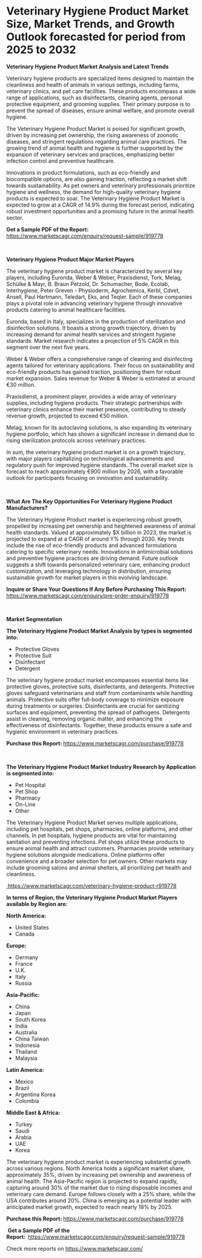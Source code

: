 <p><h1>Veterinary Hygiene Product Market Size, Market Trends, and Growth Outlook forecasted for period from 2025 to 2032</h1></p><p><strong>Veterinary Hygiene Product Market Analysis and Latest Trends</strong></p>
<p><p>Veterinary hygiene products are specialized items designed to maintain the cleanliness and health of animals in various settings, including farms, veterinary clinics, and pet care facilities. These products encompass a wide range of applications, such as disinfectants, cleaning agents, personal protective equipment, and grooming supplies. Their primary purpose is to prevent the spread of diseases, ensure animal welfare, and promote overall hygiene.</p><p>The Veterinary Hygiene Product Market is poised for significant growth, driven by increasing pet ownership, the rising awareness of zoonotic diseases, and stringent regulations regarding animal care practices. The growing trend of animal health and hygiene is further supported by the expansion of veterinary services and practices, emphasizing better infection control and preventive healthcare.</p><p>Innovations in product formulations, such as eco-friendly and biocompatible options, are also gaining traction, reflecting a market shift towards sustainability. As pet owners and veterinary professionals prioritize hygiene and wellness, the demand for high-quality veterinary hygiene products is expected to soar. The Veterinary Hygiene Product Market is expected to grow at a CAGR of 14.9% during the forecast period, indicating robust investment opportunities and a promising future in the animal health sector.</p></p>
<p><strong>Get a Sample PDF of the Report:&nbsp;</strong> <a href="https://www.marketscagr.com/enquiry/request-sample/919778?utm_campaign=1901&utm_medium=2&utm_source=Github&utm_content=ia&utm_term=07032025&utm_id=veterinary-hygiene-product">https://www.marketscagr.com/enquiry/request-sample/919778</a></p>
<p>&nbsp;</p>
<p><strong>Veterinary Hygiene Product Major Market Players</strong></p>
<p><p>The veterinary hygiene product market is characterized by several key players, including Euronda, Weber & Weber, Praxisdienst, Tork, Melag, Schülke & Mayr, B. Braun Petzold, Dr. Schumacher, Bode, Ecolab, Interhygiene, Peter Greven - Physioderm, Agrochemica, Kerbl, Cdvet, Ansell, Paul Hartmann, Teledart, Eks, and Teqler. Each of these companies plays a pivotal role in advancing veterinary hygiene through innovative products catering to animal healthcare facilities.</p><p>Euronda, based in Italy, specializes in the production of sterilization and disinfection solutions. It boasts a strong growth trajectory, driven by increasing demand for animal health services and stringent hygiene standards. Market research indicates a projection of 5% CAGR in this segment over the next five years.</p><p>Weber & Weber offers a comprehensive range of cleaning and disinfecting agents tailored for veterinary applications. Their focus on sustainability and eco-friendly products has gained traction, positioning them for robust market expansion. Sales revenue for Weber & Weber is estimated at around €30 million.</p><p>Praxisdienst, a prominent player, provides a wide array of veterinary supplies, including hygiene products. Their strategic partnerships with veterinary clinics enhance their market presence, contributing to steady revenue growth, projected to exceed €50 million.</p><p>Melag, known for its autoclaving solutions, is also expanding its veterinary hygiene portfolio, which has shown a significant increase in demand due to rising sterilization protocols across veterinary practices.</p><p>In sum, the veterinary hygiene product market is on a growth trajectory, with major players capitalizing on technological advancements and regulatory push for improved hygiene standards. The overall market size is forecast to reach approximately €900 million by 2026, with a favorable outlook for participants focusing on innovation and sustainability.</p></p>
<p>&nbsp;</p>
<p><strong>What Are The Key Opportunities For Veterinary Hygiene Product Manufacturers?</strong></p>
<p><p>The Veterinary Hygiene Product market is experiencing robust growth, propelled by increasing pet ownership and heightened awareness of animal health standards. Valued at approximately $X billion in 2023, the market is projected to expand at a CAGR of around Y% through 2030. Key trends include the rise of eco-friendly products and advanced formulations catering to specific veterinary needs. Innovations in antimicrobial solutions and preventive hygiene practices are driving demand. Future outlook suggests a shift towards personalized veterinary care, enhancing product customization, and leveraging technology in distribution, ensuring sustainable growth for market players in this evolving landscape.</p></p>
<p><strong>Inquire or Share Your Questions If Any Before Purchasing This Report:</strong> <a href="https://www.marketscagr.com/enquiry/pre-order-enquiry/919778?utm_campaign=1901&utm_medium=2&utm_source=Github&utm_content=ia&utm_term=07032025&utm_id=veterinary-hygiene-product">https://www.marketscagr.com/enquiry/pre-order-enquiry/919778</a></p>
<p>&nbsp;</p>
<p><strong>Market Segmentation</strong></p>
<p><strong>The Veterinary Hygiene Product Market Analysis by types is segmented into:</strong></p>
<p><ul><li>Protective Gloves</li><li>Protective Suit</li><li>Disinfectant</li><li>Detergent</li></ul></p>
<p><p>The veterinary hygiene product market encompasses essential items like protective gloves, protective suits, disinfectants, and detergents. Protective gloves safeguard veterinarians and staff from contaminants while handling animals. Protective suits offer full-body coverage to minimize exposure during treatments or surgeries. Disinfectants are crucial for sanitizing surfaces and equipment, preventing the spread of pathogens. Detergents assist in cleaning, removing organic matter, and enhancing the effectiveness of disinfectants. Together, these products ensure a safe and hygienic environment in veterinary practices.</p></p>
<p><strong>Purchase this Report:&nbsp;</strong><a href="https://www.marketscagr.com/purchase/919778?utm_campaign=1901&utm_medium=2&utm_source=Github&utm_content=ia&utm_term=07032025&utm_id=veterinary-hygiene-product">https://www.marketscagr.com/purchase/919778</a></p>
<p>&nbsp;</p>
<p><strong>The Veterinary Hygiene Product Market Industry Research by Application is segmented into:</strong></p>
<p><ul><li>Pet Hospital</li><li>Pet Shop</li><li>Pharmacy</li><li>On-Line</li><li>Other</li></ul></p>
<p><p>The Veterinary Hygiene Product Market serves multiple applications, including pet hospitals, pet shops, pharmacies, online platforms, and other channels. In pet hospitals, hygiene products are vital for maintaining sanitation and preventing infections. Pet shops utilize these products to ensure animal health and attract customers. Pharmacies provide veterinary hygiene solutions alongside medications. Online platforms offer convenience and a broader selection for pet owners. Other markets may include grooming salons and animal shelters, all prioritizing pet health and cleanliness.</p></p>
<p><a href="https://www.marketscagr.com/veterinary-hygiene-product-r919778?utm_campaign=1901&utm_medium=2&utm_source=Github&utm_content=ia&utm_term=07032025&utm_id=veterinary-hygiene-product">&nbsp;https://www.marketscagr.com/veterinary-hygiene-product-r919778</a></p>
<p><strong>In terms of Region, the Veterinary Hygiene Product Market Players available by Region are:</strong></p>
<p>
    <p> <strong> North America: </strong>
        <ul>
            <li>United States</li>
            <li>Canada</li>
        </ul>
        </p> 
    <p> <strong> Europe: </strong>
        <ul>
            <li>Germany</li>
            <li>France</li>
            <li>U.K.</li>
            <li>Italy</li>
            <li>Russia</li>
        </ul>
        </p> 
    <p> <strong> Asia-Pacific: </strong>
        <ul>
            <li>China</li>
            <li>Japan</li>
            <li>South Korea</li>
            <li>India</li>
            <li>Australia</li>
            <li>China Taiwan</li>
            <li>Indonesia</li>
            <li>Thailand</li>
            <li>Malaysia</li>
        </ul>
        </p> 
    <p> <strong> Latin America: </strong>
        <ul>
            <li>Mexico</li>
            <li>Brazil</li>
            <li>Argentina Korea</li>
            <li>Colombia</li>
        </ul>
        </p> 
    <p> <strong> Middle East & Africa: </strong>
        <ul>
            <li>Turkey</li>
            <li>Saudi</li>
            <li>Arabia</li>
            <li>UAE</li>
            <li>Korea</li>
        </ul>
    </p>
    </p>
<p><p>The veterinary hygiene product market is experiencing substantial growth across various regions. North America holds a significant market share, approximately 35%, driven by increasing pet ownership and awareness of animal health. The Asia-Pacific region is projected to expand rapidly, capturing around 30% of the market due to rising disposable incomes and veterinary care demand. Europe follows closely with a 25% share, while the USA contributes around 20%. China is emerging as a potential leader with anticipated market growth, expected to reach nearly 18% by 2025.</p></p>
<p><strong>Purchase this Report: </strong><a href="https://www.marketscagr.com/purchase/919778?utm_campaign=1901&utm_medium=2&utm_source=Github&utm_content=ia&utm_term=07032025&utm_id=veterinary-hygiene-product">https://www.marketscagr.com/purchase/919778</a></p>
<p>&nbsp;<strong>Get a Sample PDF of the Report:&nbsp;&nbsp;</strong><a href="https://www.marketscagr.com/enquiry/request-sample/919778?utm_campaign=1901&utm_medium=2&utm_source=Github&utm_content=ia&utm_term=07032025&utm_id=veterinary-hygiene-product">https://www.marketscagr.com/enquiry/request-sample/919778</a></p>
<p><strong></strong></p>
<p>Check more reports on <a href="https://www.marketscagr.com/?utm_campaign=1901&utm_medium=2&utm_source=Github&utm_content=ia&utm_term=07032025&utm_id=veterinary-hygiene-product">https://www.marketscagr.com/</a></p>